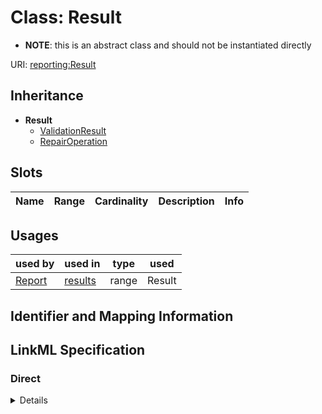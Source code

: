 # Class: Result


* __NOTE__: this is an abstract class and should not be instantiated directly



URI: [reporting:Result](https://w3id.org/linkml/validation-model/Result)




## Inheritance

* **Result**
    * [ValidationResult](ValidationResult.md)
    * [RepairOperation](RepairOperation.md)




## Slots

| Name | Range | Cardinality | Description  | Info |
| ---  | --- | --- | --- | --- |


## Usages


| used by | used in | type | used |
| ---  | --- | --- | --- |
| [Report](Report.md) | [results](results.md) | range | Result |



## Identifier and Mapping Information









## LinkML Specification

<!-- TODO: investigate https://stackoverflow.com/questions/37606292/how-to-create-tabbed-code-blocks-in-mkdocs-or-sphinx -->

### Direct

<details>
```yaml
name: Result
from_schema: https://w3id.org/linkml/validation_results
abstract: true

```
</details>

### Induced

<details>
```yaml
name: Result
from_schema: https://w3id.org/linkml/validation_results
abstract: true

```
</details>